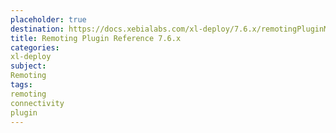 ```yaml
---
placeholder: true
destination: https://docs.xebialabs.com/xl-deploy/7.6.x/remotingPluginManual.html
title: Remoting Plugin Reference 7.6.x
categories:
xl-deploy
subject:
Remoting
tags:
remoting
connectivity
plugin
---
```

